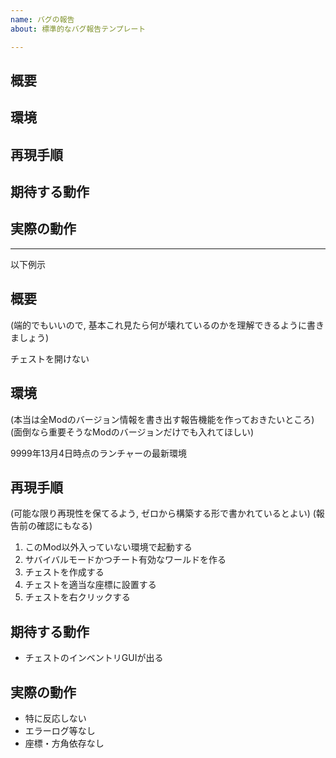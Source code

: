 ```yaml
---
name: バグの報告
about: 標準的なバグ報告テンプレート

---
```


## 概要
## 環境
## 再現手順
## 期待する動作
## 実際の動作

---

以下例示
## 概要
(端的でもいいので, 基本これ見たら何が壊れているのかを理解できるように書きましょう)

チェストを開けない

## 環境
(本当は全Modのバージョン情報を書き出す報告機能を作っておきたいところ)
(面倒なら重要そうなModのバージョンだけでも入れてほしい)

9999年13月4日時点のランチャーの最新環境

## 再現手順
(可能な限り再現性を保てるよう, ゼロから構築する形で書かれているとよい)
(報告前の確認にもなる)

1. このMod以外入っていない環境で起動する
2. サバイバルモードかつチート有効なワールドを作る
3. チェストを作成する
4. チェストを適当な座標に設置する
5. チェストを右クリックする

## 期待する動作
* チェストのインベントリGUIが出る

## 実際の動作
* 特に反応しない
* エラーログ等なし
* 座標・方角依存なし
